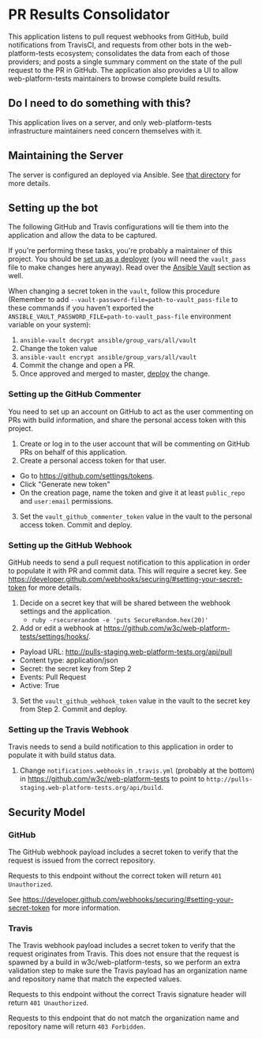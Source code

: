 # PR Results Consolidator

This application listens to pull request webhooks from GitHub, build
notifications from TravisCI, and requests from other bots in the
web-platform-tests ecosystem; consolidates the data from each of those
providers; and posts a single summary comment on the state of the pull request
to the PR in GitHub. The application also provides a UI to allow
web-platform-tests maintainers to browse complete build results.

## Do I need to do something with this?

This application lives on a server, and only web-platform-tests infrastructure
maintainers need concern themselves with it.

## Maintaining the Server

The server is configured an deployed via Ansible. See [that directory](ansible/
) for more details.

## Setting up the bot

The following GitHub and Travis configurations will tie them into the
application and allow the data to be captured.

If you're performing these tasks, you're probably a maintainer of this
project. You should be
[set up as a deployer](ansible#setting-yourself-up-as-a-deployer) (you
will need the `vault_pass` file to make changes here anyway). Read over the
[Ansible Vault](ansible#ansible-vault) section as well.

When changing a secret token in the `vault`, follow this procedure (Remember
to add `--vault-password-file=path-to-vault_pass-file` to these commands if
you haven't exported the `ANSIBLE_VAULT_PASSWORD_FILE=path-to-vault_pass-file`
environment variable on your system):

1. `ansible-vault decrypt ansible/group_vars/all/vault`
2. Change the token value
3. `ansible-vault encrypt ansible/group_vars/all/vault`
4. Commit the change and open a PR.
5. Once approved and merged to master,
   [deploy](ansible#deploying-application-changes-to-a-server) the change.


### Setting up the GitHub Commenter

You need to set up an account on GitHub to act as the user commenting on PRs
with build information, and share the personal access token with this project.

1. Create or log in to the user account that will be commenting on GitHub PRs
   on behalf of this application.
2. Create a personal access token for that user.
  - Go to https://github.com/settings/tokens.
  - Click "Generate new token"
  - On the creation page, name the token and give it at least `public_repo`
    and `user:email` permissions.
3. Set the `vault_github_commenter_token` value in the vault to the personal access token. Commit and deploy.

### Setting up the GitHub Webhook

GitHub needs to send a pull request notification to this application in order
to populate it with PR and commit data. This will require a secret key. See
https://developer.github.com/webhooks/securing/#setting-your-secret-token for
more details.

1. Decide on a secret key that will be shared between the webhook settings and
   the application.
   - `ruby -rsecurerandom -e 'puts SecureRandom.hex(20)'`
2. Add or edit a webhook at https://github.com/w3c/web-platform-tests/settings/hooks/.
  - Payload URL: http://pulls-staging.web-platform-tests.org/api/pull
  - Content type: application/json
  - Secret: the secret key from Step 2
  - Events: Pull Request
  - Active: True
3. Set the `vault_github_webhook_token` value in the vault to the secret key from Step 2. Commit and deploy.

### Setting up the Travis Webhook

Travis needs to send a build notification to this application in order to
populate it with build status data.

1. Change `notifications.webhooks` in `.travis.yml` (probably at the bottom) in
   https://github.com/w3c/web-platform-tests to point to
   `http://pulls-staging.web-platform-tests.org/api/build`.

## Security Model

### GitHub

The GitHub webhook payload includes a secret token to verify that the request
is issued from the correct repository.

Requests to this endpoint without the correct token will return `401 Unauthorized`.

See https://developer.github.com/webhooks/securing/#setting-your-secret-token
for more information.

### Travis

The Travis webhook payload includes a secret token to verify that the request
originates from Travis. This does not ensure that the request is spawned by a
build in w3c/web-platform-tests, so we perform an extra validation step to
make sure the Travis payload has an organization name and repository name
that match the expected values.

Requests to this endpoint without the correct Travis signature header will return `401 Unauthorized`.

Requests to this endpoint that do not match the organization name and repository name will return `403 Forbidden`.
